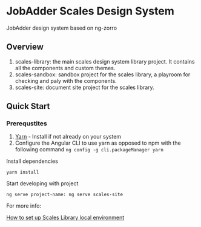 # JobAdder Scales Design System

JobAdder design system based on ng-zorro

## Overview

1. scales-library: the main scales design system library project. It contains all the components and custom themes.
2. scales-sandbox: sandbox project for the scales library, a playroom for checking and paly with the components.
3. scales-site: document site project for the scales library.

## Quick Start

### Prerequstites

1. [Yarn](https://yarnpkg.com/en/) - Install if not already on your system
2. Configure the Angular CLI to use yarn as opposed to npm with the following command `ng config -g cli.packageManager yarn`


Install dependencies
```
yarn install
```

Start developing with project

```
ng serve project-name: ng serve scales-site
```

For more info:

[How to set up Scales Library local environment](https://jobadder-dev.atlassian.net/wiki/spaces/JDS/pages/1228046345/How+to+set+up+Scales+Library+local+environment)
